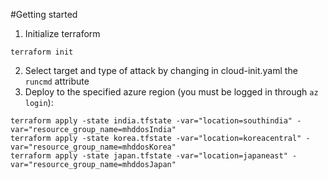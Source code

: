 #Getting started  
1. Initialize terraform
```shell
terraform init
```
2. Select target and type of attack by changing in cloud-init.yaml the `runcmd` attribute
3. Deploy to the specified azure region (you must be logged in through `az login`):  
```shell
terraform apply -state india.tfstate -var="location=southindia" -var="resource_group_name=mhddosIndia"
terraform apply -state korea.tfstate -var="location=koreacentral" -var="resource_group_name=mhddosKorea"
terraform apply -state japan.tfstate -var="location=japaneast" -var="resource_group_name=mhddosJapan"
```